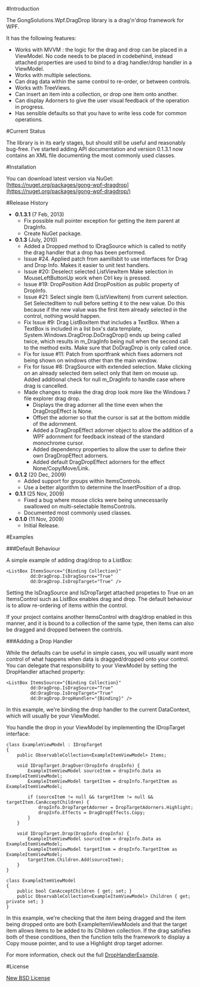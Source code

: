 #Introduction

The GongSolutions.Wpf.DragDrop library is a drag'n'drop framework for WPF.

It has the following features:

+ Works with MVVM : the logic for the drag and drop can be placed in a ViewModel. No code needs to be placed in codebehind, instead attached properties are used to bind to a drag handler/drop handler in a ViewModel.
+ Works with multiple selections.
+ Can drag data within the same control to re-order, or between controls.
+ Works with TreeViews.
+ Can insert an item into a collection, or drop one item onto another.
+ Can display Adorners to give the user visual feedback of the operation in progress.
+ Has sensible defaults so that you have to write less code for common operations.

#Current Status

The library is in its early stages, but should still be useful and reasonably bug-free. I've started adding API documentation and version 0.1.3.1 now contains an XML file documenting the most commonly used classes.

#Installation

You can download latest version via NuGet: [https://nuget.org/packages/gong-wpf-dragdrop](https://nuget.org/packages/gong-wpf-dragdrop/)

#Release History

+ **0.1.3.1** (7 Feb, 2013)
	- Fix possible null pointer exception for getting the item parent at DragInfo. 
	- Create NuGet package.
+ **0.1.3** (July, 2010)
	- Added a Dropped method to IDragSource which is called to notify the drag handler that a drop has been performed.
	- Issue #24. Applied patch from aamillsbit to use interfaces for Drag and Drop Info. Makes it easier to unit test handlers.
	- Issue #20: Deselect selected ListViewItem
	Make selection in MouseLeftButtonUp work when Ctrl key is pressed.
	- Issue #19: DropPosition
	Add DropPosition as public property of DropInfo.
	- Issue #21: Select single item (ListViewItem) from current selection.
	Set SelectedItem to null before setting it to the new value. Do this because if the new value was the first item already selected in the control, nothing would happen.
	- Fix Issue #9: Drag ListBoxItem that includes a TextBox. When a TextBox is included in a list box's data template, System.Windows.DragDrop.DoDragDrop() ends up being called twice, which results in m_DragInfo being null when the second call to the method exits. Make sure that DoDragDrop is only called once.
	- Fix for issue #11: Patch from sportfrank which fixes adorners not being shown on windows other than the main window.
	- Fix for Issue #8: DragSource with extended selection. Make clicking on an already selected item select only that item on mouse up. Added additional check for null m_DragInfo to handle case where drag is cancelled.
	- Made changes to make the drag drop look more like the Windows 7 file explorer drag drop.
		- Displays the drag adorner all the time even when the DragDropEffect is None.
		- Offset the adorner so that the cursor is sat at the bottom middle of the adornment.
		- Added a DragDropEffect adorner object to allow the addition of a WPF adornment for feedback instead of the standard monochrome cursor.
		- Added dependency properties to allow the user to define their own DragDropEffect adorners.
		- Added default DragDropEffect adorners for the effect None/Copy/Move/Link.
+ **0.1.2** (20 Dec, 2009)
	- Added support for groups within ItemsControls.
	- Use a better algorithm to determine the InsertPosition of a drop.
+ **0.1.1** (25 Nov, 2009)
	- Fixed a bug where mouse clicks were being unnecessarily swallowed on multi-selectable ItemsControls.
	- Documented most commonly used classes.
+ **0.1.0** (11 Nov, 2009)
	- Initial Release.

#Examples

###Default Behaviour

A simple example of adding drag/drop to a ListBox:

```
<ListBox ItemsSource="{Binding Collection}"
         dd:DragDrop.IsDragSource="True"
         dd:DragDrop.IsDropTarget="True" />
```

Setting the IsDragSource and IsDropTarget attached propeties to True on an ItemsControl such as ListBox enables drag and drop. The default behaviour is to allow re-ordering of items within the control.

If your project contains another ItemsControl with drag/drop enabled in this manner, and it is bound to a collection of the same type, then items can also be dragged and dropped between the controls.

###Adding a Drop Handler

While the defaults can be useful in simple cases, you will usually want more control of what happens when data is dragged/dropped onto your control. You can delegate that responsibility to your ViewModel by setting the DropHandler attached property:

```
<ListBox ItemsSource="{Binding Collection}"
         dd:DragDrop.IsDragSource="True"
         dd:DragDrop.IsDropTarget="True"
         dd:DragDrop.DropHandler="{Binding}" />
```

In this example, we're binding the drop handler to the current DataContext, which will usually be your ViewModel.

You handle the drop in your ViewModel by implementing the IDropTarget interface:

```
class ExampleViewModel : IDropTarget
{
	public ObservableCollection<ExampleItemViewModel> Items;
	
	void IDropTarget.DragOver(DropInfo dropInfo) {
		ExampleItemViewModel sourceItem = dropInfo.Data as ExampleItemViewModel;
		ExampleItemViewModel targetItem = dropInfo.TargetItem as ExampleItemViewModel;
		
		if (sourceItem != null && targetItem != null && targetItem.CanAcceptChildren) {
			dropInfo.DropTargetAdorner = DropTargetAdorners.Highlight;
			dropInfo.Effects = DragDropEffects.Copy;
		}
	}
	
	void IDropTarget.Drop(DropInfo dropInfo) {
		ExampleItemViewModel sourceItem = dropInfo.Data as ExampleItemViewModel;
		ExampleItemViewModel targetItem = dropInfo.TargetItem as ExampleItemViewModel;
		targetItem.Children.Add(sourceItem);
	}
}

class ExampleItemViewModel
{
	public bool CanAcceptChildren { get; set; }
	public ObservableCollection<ExampleItemViewModel> Children { get; private set; }
}
```

In this example, we're checking that the item being dragged and the item being dropped onto are both ExampleItemViewModels and that the target item allows items to be added to its Children collection. If the drag satisfies both of these conditions, then the function tells the framework to display a Copy mouse pointer, and to use a Highlight drop target adorner.

For more information, check out the full [DropHandlerExample](Examples).

#License

[New BSD License](http://opensource.org/licenses/BSD-3-Clause)

